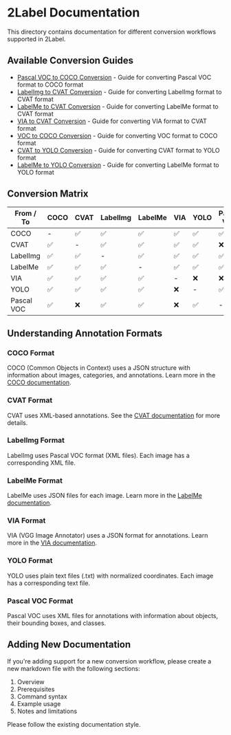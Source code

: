 # 2Label Documentation

This directory contains documentation for different conversion workflows supported in 2Label.

## Available Conversion Guides

- [Pascal VOC to COCO Conversion](pascal_coco.md) - Guide for converting Pascal VOC format to COCO format
- [LabelImg to CVAT Conversion](labelImg_cvat.md) - Guide for converting LabelImg format to CVAT format
- [LabelMe to CVAT Conversion](labelme_cvat.md) - Guide for converting LabelMe format to CVAT format
- [VIA to CVAT Conversion](via_cvat.md) - Guide for converting VIA format to CVAT format
- [VOC to COCO Conversion](voc_coco.md) - Guide for converting VOC format to COCO format
- [CVAT to YOLO Conversion](cvat_yolo.md) - Guide for converting CVAT format to YOLO format
- [LabelMe to YOLO Conversion](labelme_yolo.md) - Guide for converting LabelMe format to YOLO format

## Conversion Matrix

| From / To | COCO | CVAT | LabelImg | LabelMe | VIA | YOLO | Pascal VOC |
|-----------|------|------|----------|---------|-----|------|------------|
| COCO      | -    | ✅   | ✅       | ✅      | ✅  | ✅   | ✅         |
| CVAT      | ✅   | -    | ✅       | ✅      | ✅  | ✅   | ❌         |
| LabelImg  | ✅   | ✅   | -        | ✅      | ✅  | ✅   | ✅         |
| LabelMe   | ✅   | ✅   | ✅       | -       | ✅  | ✅   | ✅         |
| VIA       | ✅   | ✅   | ✅       | ✅      | -   | ❌   | ❌         |
| YOLO      | ✅   | ✅   | ✅       | ✅      | ❌  | -    | ✅         |
| Pascal VOC| ✅   | ❌   | ✅       | ✅      | ❌  | ✅   | -          |

## Understanding Annotation Formats

### COCO Format
COCO (Common Objects in Context) uses a JSON structure with information about images, categories, and annotations. Learn more in the [COCO documentation](https://cocodataset.org/#format-data).

### CVAT Format
CVAT uses XML-based annotations. See the [CVAT documentation](https://github.com/opencv/cvat/blob/develop/cvat/apps/documentation/xml_format.md) for more details.

### LabelImg Format
LabelImg uses Pascal VOC format (XML files). Each image has a corresponding XML file.

### LabelMe Format
LabelMe uses JSON files for each image. Learn more in the [LabelMe documentation](https://github.com/wkentaro/labelme).

### VIA Format
VIA (VGG Image Annotator) uses a JSON format for annotations. Learn more in the [VIA documentation](https://www.robots.ox.ac.uk/~vgg/software/via/).

### YOLO Format
YOLO uses plain text files (.txt) with normalized coordinates. Each image has a corresponding text file.

### Pascal VOC Format
Pascal VOC uses XML files for annotations with information about objects, their bounding boxes, and classes.

## Adding New Documentation

If you're adding support for a new conversion workflow, please create a new markdown file with the following sections:

1. Overview
2. Prerequisites
3. Command syntax
4. Example usage
5. Notes and limitations

Please follow the existing documentation style.
